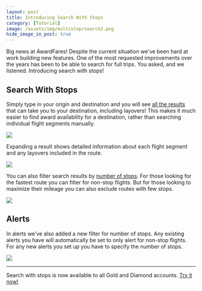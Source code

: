 ```yaml
---
layout: post
title: Introducing Search With Stops
category: [Tutorial]
image: /assets/img/multistop/search2.png
hide_image_in_post: true
---
```


Big news at AwardFares! Despite the current situation we've been hard at work building new features. One of the most requested improvements over the years has been to be able to search for full trips. You asked, and we listened. Introducing search with stops!

## Search With Stops

Simply type in your origin and destination and you will see [all the results](https://awardfares.com/search?CPH.SIN.+7;o:duration;so:asc) that can take you to your destination, including layovers! This makes it much easier to find award availability for a destination, rather than searching individual flight segments manually.

<img src="/assets/img/multistop/search2.png" />

Expanding a result shows detailed information about each flight segment and any layovers included in the route.

<img src="/assets/img/multistop/result.png" />

You can also filter search results by [number of stops](https://awardfares.com/search?CPH.HND.+7;o:duration;so:asc;x:2). For those looking for the fastest route you can filter for non-stop flights. But for those looking to maximize their mileage you can also exclude routes with few stops.

<img src="/assets/img/multistop/stops2.png" />

## Alerts

In alerts we've also added a new filter for number of stops. Any existing alerts you have will automatically be set to only alert for non-stop flights. For any new alerts you set up you have to specify the number of stops.

<img src="/assets/img/multistop/alerts.png" />

---

Search with stops is now available to all Gold and Diamond accounts. [Try it now!](https://awardfares.com/search)
